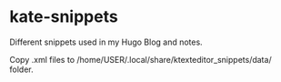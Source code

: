 # kate-snippets
Different snippets used in my Hugo Blog and notes.

Copy .xml files to /home/USER/.local/share/ktexteditor_snippets/data/ folder.


